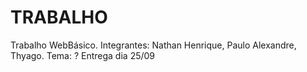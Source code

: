 # TRABALHO
Trabalho WebBásico.
Integrantes: Nathan Henrique, Paulo Alexandre, Thyago.
Tema: ?
Entrega dia 25/09
